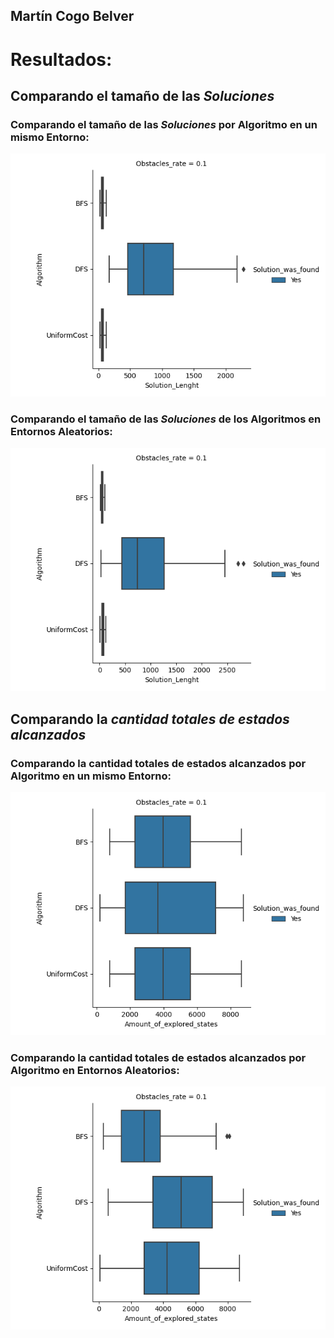 ## Martín Cogo Belver

# Resultados:

## Comparando el tamaño de las *Soluciones*

### Comparando el tamaño de las *Soluciones* por Algoritmo en un **mismo Entorno**:

!["Grafico de Caja según el tamaño de la Solución para cada algoritmo algoritmo(Mismo Entorno)""](ResultSets/Same%20Environment/BoxPlotBestSolution-SameEnvironment.png)

### Comparando el tamaño de las *Soluciones* de los Algoritmos en **Entornos Aleatorios**:

!["Grafico de Caja según el tamaño de la Solución para cada algoritmo algoritmo(En Entorno Aleatorio)"](ResultSets/Random%20Environment/BoxPlotBestSolution-RandomEnvironment.png)

## Comparando la *cantidad totales de estados alcanzados*

### Comparando la cantidad totales de estados alcanzados por Algoritmo en un **mismo Entorno**:
!["Grafico de Caja según la cantidad de estados alcanzados para encontrar la solución para cada algoritmo algoritmo(Mismo Entorno)""](ResultSets/Same%20Environment/BoxPlotFaster-SameEnvironment.png)

### Comparando la cantidad totales de estados alcanzados por Algoritmo en **Entornos Aleatorios**:

!["Grafico de Caja según la cantidad de estados alcanzados para encontrar la solución para cada algoritmo algoritmo(En Entorno Aleatorio)""](ResultSets/Random%20Environment/BoxPlotFaster-RandomEnvironment.png)

